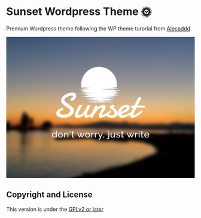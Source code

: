 # Sunset Wordpress Theme 🌞 

Premium Wordpress theme following the WP theme turorial from [Alecaddd](https://github.com/Alecaddd).

![alt text](https://github.com/guisopo/sunset-theme/blob/master/wp-content/themes/sunset%20theme/screenshot.png?raw=true "Theme screenshot")


## Copyright and License
This version is under the [GPLv2 or later](https://www.gnu.org/licenses/)
